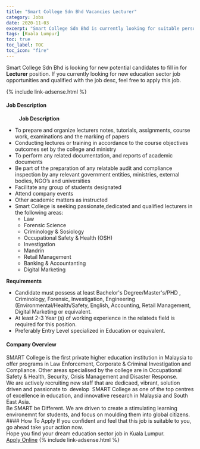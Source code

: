 ```yaml
---
title: "Smart College Sdn Bhd Vacancies Lecturer" 
category: Jobs 
date: 2020-11-03 
excerpt: "Smart College Sdn Bhd is currently looking for suitable person to fill in the Lecturer which positioned at Kuala Lumpur" 
tags: [Kuala Lumpur] 
toc: true 
toc_label: TOC 
toc_icon: "fire" 
--- 
```


<p>Smart College Sdn Bhd is looking for new potential candidates to fill in for <b>Lecturer</b> position. If you currently looking for new education sector job opportunities and qualified with the job desc, feel free to apply this job.
</p>{% include link-adsense.html %} 
 <div><div><h4>Job Description</h4></div><div><div><span><div><div>&#160; &#160; &#160; &#160; <strong>&#160;Job Description</strong></div><ul><li>To prepare and organize lecturers notes, tutorials, assignments, course work, examinations and the marking of papers</li><li>Conducting lectures or training in accordance to the course objectives outcomes set by the college and ministry</li><li>To perform any related documentation, and reports of academic documents</li><li>Be part of the preparation of any relatable audit and compliance inspection by any relevant government entities, ministries, external bodies, NGO&#8217;s and universities</li><li>Facilitate any group of students designated</li><li>Attend company events</li><li>Other academic matters as instructed</li><li>Smart College is seeking passionate,dedicated and qualified lecturers in the following areas:<ul><li>Law</li><li>Forensic Science</li><li>Criminology &amp; Sosiology</li><li>Occupational Safety &amp; Health (OSH)</li><li>Investigation</li><li>Mandrin</li><li>Retail Management</li><li>Banking &amp; Accountanting</li><li>Digital Marketing</li></ul></li></ul><div><strong>Requirements</strong></div><ul><li>Candidate must possess at least Bachelor's Degree/Master's/PHD , Criminology, Forensic, Investigation, Engineering (Environmental/Health/Safety, English, Accounting,&#160;Retail Management, Digital Marketing or equivalent.</li><li>At least 2-3 Year (s) of working experience in the relateds field is required for this position.</li><li>Preferably Entry Level specialized in Education or equivalent.</li></ul></div></span></div></div></div> 
<div><div><h4>Company Overview</h4></div><div><div><span><div><div>
<div>SMART College is the first private higher education institution in Malaysia to offer programs in Law Enforcement, Corporate &amp; Criminal Investigation and Compliance. Other areas specialised by the college are in Occupational Safety &amp; Health, Security, Crisis Management and Disaster Response.</div>
<div>We are actively recruiting new staff that are dedicaed, vibrant, solution driven and passionate to &#160;develop &#160;SMART College as one of the top centres of excellence in education, and innovative research in Malaysia and South East Asia.&#160;</div>
<div>Be SMART be Different. We are driven to create a stimulating learning environemnt for students, and focus on moulding them into global citizens.&#160;</div>
</div></div></span></div></div></div> 
#### How To Apply 
If you confident and feel that this job is suitable to you, go ahead take your action now. <br/> 
Hope you find your dream education sector job in Kuala Lumpur. <br/> 
<a href="https://www.jobstreet.com.my/en/job/lecturer-4416796?jobId=jobstreet-my-job-4416796&sectionRank=3&token=0~23e51bab-af0b-476c-8b48-0a7de3846162&fr=SRP%20View%20In%20New%20Ta" class="btn btn--info" target="_blank" rel="nofollow noopenner">Apply Online</a> 
{% include link-adsense.html %} 